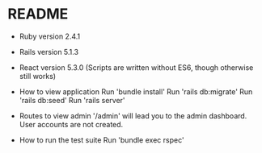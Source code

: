 # README

* Ruby version 2.4.1

* Rails version 5.1.3

* React version 5.3.0 
(Scripts are written without ES6, though otherwise still works)

* How to view application
Run 'bundle install'
Run 'rails db:migrate'
Run 'rails db:seed'
Run 'rails server'

* Routes to view admin
'/admin' will lead you to the admin dashboard. User accounts are not created.

* How to run the test suite
Run 'bundle exec rspec'
